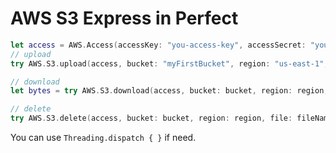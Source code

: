 # AWS S3 Express in Perfect

``` swift
let access = AWS.Access(accessKey: "you-access-key", accessSecret: "you-access-secret")
// upload
try AWS.S3.upload(access, bucket: "myFirstBucket", region: "us-east-1", file: "file-in-current-pty", contentType: "text/plain")

// download
let bytes = try AWS.S3.download(access, bucket: bucket, region: region, file: fileName, contentType: contentType)

// delete
try AWS.S3.delete(access, bucket: bucket, region: region, file: fileName, contentType: contentType)
```

You can use `Threading.dispatch { }` if need.
